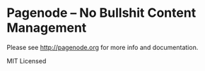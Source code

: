 # Pagenode – No Bullshit Content Management

Please see http://pagenode.org for more info and documentation.

MIT Licensed
